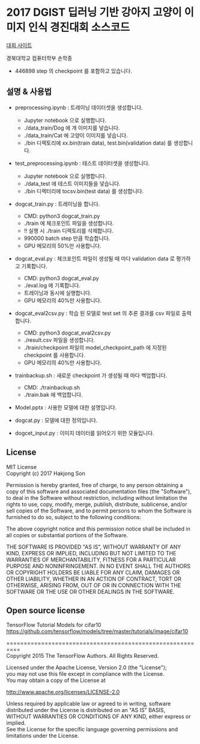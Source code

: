 # 2017 DGIST 딥러닝 기반 강아지 고양이 이미지 인식 경진대회 소스코드  
[대회 사이트](http://dgist.imagechallenge.kr/)

경북대학교 컴퓨터학부 손학종
* 446898 step 의 checkpoint 를 포함하고 있습니다.

## 설명 & 사용법

* preprocessing.ipynb : 트레이닝 데이터셋을 생성합니다.
    * Jupyter notebook 으로 실행합니다.
    * ./data_train/Dog 에 개 이미지를 넣습니다.
    * ./data_train/Cat 에 고양이 이미지를 넣습니다.
    * ./bin 디렉토리에 xx.bin(train data), test.bin(validation data) 를 생성합니다.
     
* test_preprocessing.ipynb : 테스트 데이터셋을 생성합니다.
    * Jupyter notebook 으로 실행합니다.
    * ./data_test 에 테스트 이미지들을 넣습니다.
    * ./bin 디렉터리에 tocsv.bin(test data) 를 생성합니다.
    
* dogcat_train.py : 트레이닝을 합니다.
    * CMD: python3 dogcat_train.py
    * ./train 에 체크포인트 파일을 생성합니다.
    * !! 실행 시 ./train 디렉토리를 삭제합니다.
    * 990000 batch step 만큼 학습합니다.
    * GPU 메모리의 50%만 사용합니다.
    

* dogcat_eval.py : 체크포인트 파일이 생성될 때 마다 validation data 로 평가하고 기록합니다.
    * CMD: python3 dogcat_eval.py
    * ./eval.log 에 기록합니다.
    * 트레이닝과 동시에 실행합니다.
    * GPU 메모리의 40%만 사용합니다.

* dogcat_eval2csv.py : 학습 된 모델로 test set 의 추론 결과를 csv 파일로 출력합니다.
    * CMD: python3 dogcat_eval2csv.py
    * ./result.csv 파일을 생성합니다.
    * ./train/checkpoint 파일의 model_checkpoint_path 에 지정된 checkpoint 를 사용합니다.
    * GPU 메모리의 40%만 사용합니다.

* trainbackup.sh : 새로운 checkpoint 가 생성될 때 마다 백업합니다.
    * CMD: ./trainbackup.sh
    * ./train.bak 에 백업합니다.

* Model.pptx : 사용한 모델에 대한 설명입니다.

* dogcat.py : 모델에 대한 정의입니다.

* dogcet_input.py : 이미지 데이터를 읽어오기 위한 모듈입니다.


## License

MIT License  
Copyright (c) 2017 Hakjong Son

Permission is hereby granted, free of charge, to any person
obtaining a copy of this software and associated documentation
files (the "Software"), to deal in the Software without
restriction, including without limitation the rights to use,
copy, modify, merge, publish, distribute, sublicense, and/or sell
copies of the Software, and to permit persons to whom the
Software is furnished to do so, subject to the following
conditions:

The above copyright notice and this permission notice shall be
included in all copies or substantial portions of the Software.

THE SOFTWARE IS PROVIDED "AS IS", WITHOUT WARRANTY OF ANY KIND,
EXPRESS OR IMPLIED, INCLUDING BUT NOT LIMITED TO THE WARRANTIES
OF MERCHANTABILITY, FITNESS FOR A PARTICULAR PURPOSE AND
NONINFRINGEMENT. IN NO EVENT SHALL THE AUTHORS OR COPYRIGHT
HOLDERS BE LIABLE FOR ANY CLAIM, DAMAGES OR OTHER LIABILITY,
WHETHER IN AN ACTION OF CONTRACT, TORT OR OTHERWISE, ARISING
FROM, OUT OF OR IN CONNECTION WITH THE SOFTWARE OR THE USE OR
OTHER DEALINGS IN THE SOFTWARE.


## Open source license

TensorFlow Tutorial Models for cifar10  
https://github.com/tensorflow/models/tree/master/tutorials/image/cifar10  
  
==========================================================  
Copyright 2015 The TensorFlow Authors. All Rights Reserved.  
  
Licensed under the Apache License, Version 2.0 (the "License");  
you may not use this file except in compliance with the License.  
You may obtain a copy of the License at  
  
http://www.apache.org/licenses/LICENSE-2.0  
  
Unless required by applicable law or agreed to in writing, software  
distributed under the License is distributed on an "AS IS" BASIS,  
WITHOUT WARRANTIES OR CONDITIONS OF ANY KIND, either express or implied.  
See the License for the specific language governing permissions and  
limitations under the License.
